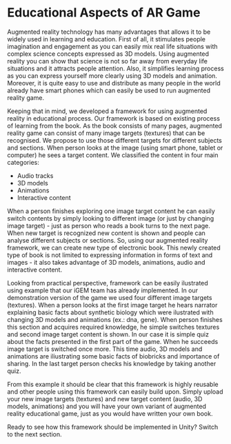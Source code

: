 # Educational Aspects of AR Game

Augmented reality technology has many advantages that allows it to be widely used in learning and education. First of all, it stimulates people imagination and engagement as you can easily mix real life situations with complex science concepts expressed as 3D models. Using augmented reality you can show that science is not so far away from everyday life situations and it attracts people attention. Also, it simplifies learning process as you can express yourself more clearly using 3D models and animation. Moreover, it is quite easy to use and distribute as many people in the world already have smart phones which can easily be used to run augmented reality game.
 
Keeping that in mind, we developed a framework for using augmented reality in educational process. Our framework is based on existing process of learning from the book. As the book consists of many pages, augmented reality game can consist of many image targets (textures) that can be recognised. We propose to use those different targets for different subjects and sections. When person looks at the image (using smart phone, tablet or computer) he sees a target content. We classified the content in four main categories: 

* Audio tracks 
* 3D models 
* Animations
* Interactive content 

When a person finishes exploring one image target content he can easily switch contents by simply looking to different image (or just by changing image target) - just as person who reads a book turns to the next page. When new target is recognized new content is shown and people can analyse different subjects or sections. So, using our augmented reality framework, we can create new type of electronic book. This newly created type of book is not limited to expressing information in forms of text and images - it also takes advantage of 3D models, animations, audio and interactive content.

Looking from practical perspective, framework can be easily ilustrated using example that our iGEM team has already implemented. In our demonstration version of the game we used four different image targets (textures). When a person looks at the first image target he hears narrator explaining basic facts about synthetic biology which were ilustrated with changing 3D models and animations (ex.: dna, gene). When person finishes this section and acquires required knowledge, he simple switches textures and second image target content is shown. In our case it is simple quiz about the facts presented in the first part of the game. When he succeeds image target is switched once more. This time audio, 3D models and animations are iliustrating some basic facts of biobricks and importance of sharing. In the last target person checks his knowledge by taking another quiz.

From this example it should be clear that this framework is highly reusable and other people using this framework can easily build upon. Simply upload your new image targets (textures) and new target content (audio, 3D models, animations) and you will have your own variant of augmented reality educational game, just as you would have written your own book. 

Ready to see how this framework should be implemented in Unity? Switch to the next section.

